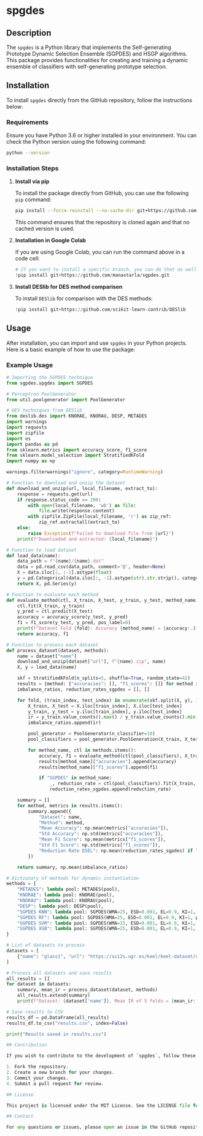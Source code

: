 
# spgdes

## Description
The `spgdes` is a Python library that implements the Self-generating Prototype Dynamic Selection Ensemble (SGPDES) and HSGP algorithms. This package provides functionalities for creating and training a dynamic ensemble of classifiers with self-generating prototype selection.

## Installation

To install `spgdes` directly from the GitHub repository, follow the instructions below:

### Requirements
Ensure you have Python 3.6 or higher installed in your environment. You can check the Python version using the following command:

```bash
python --version
```

### Installation Steps 

1. **Install via pip**

   To install the package directly from GitHub, you can use the following `pip` command:

   ```bash
   pip install --force-reinstall --no-cache-dir git+https://github.com/manastarla/sgpdes.git
   ```

   This command ensures that the repository is cloned again and that no cached version is used.

2. **Installation in Google Colab**

   If you are using Google Colab, you can run the command above in a code cell:

   ```python
   # If you want to install a specific branch, you can do that as well
   !pip install git+https://github.com/manastarla/sgpdes.git
   ```

3. **Install DESlib for DES method comparison**

   To install `DESlib` for comparison with the DES methods:

   ```python
   !pip install git+https://github.com/scikit-learn-contrib/DESlib
   ```

## Usage

After installation, you can import and use `spgdes` in your Python projects. Here is a basic example of how to use the package:

### Example Usage

```python
# Importing the SGPDES technique
from sgpdes.spgdes import SGPDES

# Perceptron PoolGenerator
from util.poolgenerator import PoolGenerator

# DES techniques from DESlib
from deslib.des import KNORAE, KNORAU, DESP, METADES
import warnings
import requests
import zipfile
import os
import pandas as pd
from sklearn.metrics import accuracy_score, f1_score
from sklearn.model_selection import StratifiedKFold
import numpy as np

warnings.filterwarnings("ignore", category=RuntimeWarning)

# Function to download and unzip the dataset
def download_and_unzip(url, local_filename, extract_to):
    response = requests.get(url)
    if response.status_code == 200:
        with open(local_filename, 'wb') as file:
            file.write(response.content)
        with zipfile.ZipFile(local_filename, 'r') as zip_ref:
            zip_ref.extractall(extract_to)
    else:
        raise Exception(f"Failed to download file from {url}")
    print(f"Downloaded and extracted: {local_filename}")

# Function to load dataset
def load_data(name):
    data_path = f"{name}/{name}.dat"
    data = pd.read_csv(data_path, comment='@', header=None)
    X = data.iloc[:, :-1].astype(float)
    y = pd.Categorical(data.iloc[:, -1].astype(str).str.strip(), categories=["positive", "negative"], ordered=True).codes
    return X, pd.Series(y)

# Function to evaluate each method
def evaluate_method(ctl, X_train, X_test, y_train, y_test, method_name, fold, ir):
    ctl.fit(X_train, y_train)
    y_pred = ctl.predict(X_test)
    accuracy = accuracy_score(y_test, y_pred)
    f1 = f1_score(y_test, y_pred, pos_label=0)
    print(f"Dataset Fold {fold}: Accuracy {method_name} = {accuracy:.3f}, F1 Score {method_name} = {f1:.3f}, IR = {ir:.3f}")
    return accuracy, f1

# Function to process each dataset
def process_dataset(dataset, methods):
    name = dataset["name"]
    download_and_unzip(dataset["url"], f"{name}.zip", name)
    X, y = load_data(name)

    skf = StratifiedKFold(n_splits=5, shuffle=True, random_state=42)
    results = {method: {"accuracies": [], "f1_scores": []} for method in methods}
    imbalance_ratios, reduction_rates_sgpdes = [], []

    for fold, (train_index, test_index) in enumerate(skf.split(X, y), 1):
        X_train, X_test = X.iloc[train_index], X.iloc[test_index]
        y_train, y_test = y.iloc[train_index], y.iloc[test_index]
        ir = y_train.value_counts().max() / y_train.value_counts().min()
        imbalance_ratios.append(ir)

        pool_generator = PoolGenerator(n_classifier=10)
        pool_classifiers = pool_generator.PoolGeneration(X_train, X_test, y_train, y_test)

        for method_name, ctl in methods.items():
            accuracy, f1 = evaluate_method(ctl(pool_classifiers), X_train, X_test, y_train, y_test, method_name, fold, ir)
            results[method_name]["accuracies"].append(accuracy)
            results[method_name]["f1_scores"].append(f1)

            if "SGPDES" in method_name:
                _, reduction_rate = ctl(pool_classifiers).fit(X_train, y_train)
                reduction_rates_sgpdes.append(reduction_rate)

    summary = []
    for method, metrics in results.items():
        summary.append({
            "Dataset": name,
            "Method": method,
            "Mean Accuracy": np.mean(metrics["accuracies"]),
            "Std Accuracy": np.std(metrics["accuracies"]),
            "Mean F1 Score": np.mean(metrics["f1_scores"]),
            "Std F1 Score": np.std(metrics["f1_scores"]),
            "Reduction Rate DSEL": np.mean(reduction_rates_sgpdes) if "SGPDES" in method else None
        })

    return summary, np.mean(imbalance_ratios)

# Dictionary of methods for dynamic instantiation
methods = {
    "METADES": lambda pool: METADES(pool),
    "KNORAE": lambda pool: KNORAE(pool),
    "KNORAU": lambda pool: KNORAU(pool),
    "DESP": lambda pool: DESP(pool),
    "SGPDES KNN": lambda pool: SGPDES(WMA=25, ESD=0.001, EL=0.9, KI=1, pool_classifiers=pool, DESNumbNN=7, Selector_Mode="MODELBASEDKNN", CONSENSUSTH=101, resultprint=False),
    "SGPDES RF": lambda pool: SGPDES(WMA=25, ESD=0.001, EL=0.9, KI=1, pool_classifiers=pool, DESNumbNN=7, Selector_Mode="MODELBASEDRF", CONSENSUSTH=101, resultprint=False),
    "SGPDES SVM": lambda pool: SGPDES(WMA=25, ESD=0.001, EL=0.9, KI=1, pool_classifiers=pool, DESNumbNN=7, Selector_Mode="MODELBASEDSVM", CONSENSUSTH=101, resultprint=False),
    "SGPDES XGB": lambda pool: SGPDES(WMA=25, ESD=0.001, EL=0.9, KI=1, pool_classifiers=pool, DESNumbNN=7, Selector_Mode="MODELBASEDXGB", CONSENSUSTH=101, resultprint=False)
}

# List of datasets to process
datasets = [
    {"name": "glass1", "url": "https://sci2s.ugr.es/keel/keel-dataset/datasets/imbalanced/imb_IRlowerThan9/glass1.zip"}
]

# Process all datasets and save results
all_results = []
for dataset in datasets:
    summary, mean_ir = process_dataset(dataset, methods)
    all_results.extend(summary)
    print(f"Dataset: {dataset['name']}, Mean IR of 5 folds = {mean_ir:.3f}")

# Save results to CSV
results_df = pd.DataFrame(all_results)
results_df.to_csv("results.csv", index=False)

print("Results saved in results.csv")

## Contribution

If you wish to contribute to the development of `spgdes`, follow these steps:

1. Fork the repository.
2. Create a new branch for your changes.
3. Commit your changes.
4. Submit a pull request for review.

## License

This project is licensed under the MIT License. See the LICENSE file for more information.

## Contact

For any questions or issues, please open an issue in the GitHub repository or contact the author at manastarla@hotmail.com.
